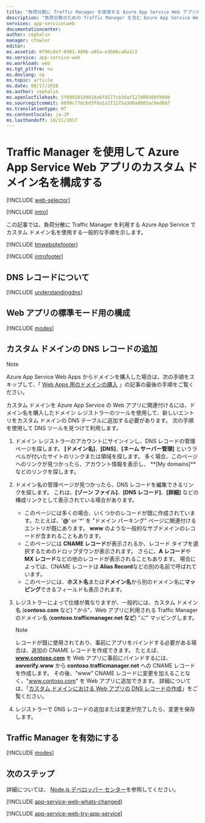 ```yaml
---
title: "負荷分散に Traffic Manager を使用する Azure App Service Web アプリのカスタム ドメイン名を構成します。"
description: "負荷分散のための Traffic Manager を含む Azure App Service Web アプリのカスタム ドメイン名の使用"
services: app-service\web
documentationcenter: 
author: cephalin
manager: cfowler
editor: 
ms.assetid: 0f96c0e7-0901-489b-a95a-e3b66ca0a1c2
ms.service: app-service-web
ms.workload: web
ms.tgt_pltfrm: na
ms.devlang: na
ms.topic: article
ms.date: 08/17/2016
ms.author: cephalin
ms.openlocfilehash: 5f099201d9018a6f8577cb3daf127d09560fb94b
ms.sourcegitcommit: 6699c77dcbd5f8a1a2f21fba3d0a0005ac9ed6b7
ms.translationtype: HT
ms.contentlocale: ja-JP
ms.lasthandoff: 10/11/2017
---
```

# <a name="configuring-a-custom-domain-name-for-a-web-app-in-azure-app-service-using-traffic-manager"></a>Traffic Manager を使用して Azure App Service Web アプリのカスタム ドメイン名を構成する
[!INCLUDE [web-selector](../../includes/websites-custom-domain-selector.md)]

[!INCLUDE [intro](../../includes/custom-dns-web-site-intro-traffic-manager.md)]

この記事では、負荷分散に Traffic Manager を利用する Azure App Service でカスタム ドメイン名を使用する一般的な手順を示します。

[!INCLUDE [tmwebsitefooter](../../includes/custom-dns-web-site-traffic-manager-notes.md)]

[!INCLUDE [introfooter](../../includes/custom-dns-web-site-intro-notes.md)]

<a name="understanding-records"></a>

## <a name="understanding-dns-records"></a>DNS レコードについて
[!INCLUDE [understandingdns](../../includes/custom-dns-web-site-understanding-dns-traffic-manager.md)]

<a name="bkmk_configsharedmode"></a>

## <a name="configure-your-web-apps-for-standard-mode"></a>Web アプリの標準モード用の構成
[!INCLUDE [modes](../../includes/custom-dns-web-site-modes-traffic-manager.md)]

<a name="bkmk_configurecname"></a>

## <a name="add-a-dns-record-for-your-custom-domain"></a>カスタム ドメインの DNS レコードの追加
> [!NOTE]
> Azure App Service Web Apps からドメインを購入した場合は、次の手順をスキップして、「 [Web Apps 用のドメインの購入](custom-dns-web-site-buydomains-web-app.md) 」の記事の最後の手順をご覧ください。
> 
> 

カスタム ドメインを Azure App Service の Web アプリに関連付けるには、ドメイン名を購入したドメイン レジストラーのツールを使用して、新しいエントリをカスタム ドメインの DNS テーブルに追加する必要があります。 次の手順を使用して DNS ツールを見つけて利用します。

1. ドメイン レジストラーのアカウントにサインインし、DNS レコードの管理ページを探します。 **[ドメイン名]**、**[DNS]**、**[ネーム サーバー管理]** というラベルが付いたサイトのリンクまたは領域を探します。 多く場合、このページへのリンクが見つかったら、アカウント情報を表示し、 **[My domains]**などのリンクを探します。
2. ドメイン名の管理ページが見つかったら、DNS レコードを編集できるリンクを探します。 これは、**[ゾーン ファイル]**、**[DNS レコード]**、**[詳細]** などの構成リンクとして表示されている場合があります。
   
   * このページには多くの場合、いくつかのレコードが既に作成されています。たとえば、'**@**' or '\*' を "ドメイン パーキング" ページに関連付けるエントリが既にあります。 **www** のような一般的なサブドメインのレコードが含まれることもあります。
   * このページには **CNAME レコード**が表示されるか、レコード タイプを選択するためのドロップダウンが表示されます。 さらに、**A レコード**や **MX レコード**などの他のレコードが表示されることもあります。 場合によっては、CNAME レコードは **Alias Record**などの別の名前で呼ばれています。
   * このページには、**ホスト名**または**ドメイン名**から別のドメイン名に**マッピング**できるフィールドも表示されます。
3. レジストラーによって仕様が異なりますが、一般的には、カスタム ドメイン名 (**contoso.com** など) "*から*"、Web アプリに利用される Traffic Manager のドメイン名 (**contoso.trafficmanager.net など**) "*に*" マッピングします。
   
   > [!NOTE]
   > レコードが既に使用されており、事前にアプリをバインドする必要がある場合は、追加の CNAME レコードを作成できます。 たとえば、**www.contoso.com** を Web アプリに事前にバインドするには、**awverify.www** から **contoso.trafficmanager.net** への CNAME レコードを作成します。 その後、"www" CNAME レコードに変更を加えることなく、"www.contoso.com" を Web アプリに追加できます。 詳細については、「[カスタム ドメインにおける Web アプリの DNS レコードの作成][CREATEDNS]」をご覧ください。
   > 
   > 
4. レジストラーで DNS レコードの追加または変更が完了したら、変更を保存します。

<a name="enabledomain"></a>

## <a name="enable-traffic-manager"></a>Traffic Manager を有効にする
[!INCLUDE [modes](../../includes/custom-dns-web-site-enable-on-traffic-manager.md)]

## <a name="next-steps"></a>次のステップ
詳細については、 [Node.js デベロッパー センター](/develop/nodejs/)を参照してください。

[!INCLUDE [app-service-web-whats-changed](../../includes/app-service-web-whats-changed.md)]

[!INCLUDE [app-service-web-try-app-service](../../includes/app-service-web-try-app-service.md)]

<!-- URL List -->

[CREATEDNS]: ../dns/dns-web-sites-custom-domain.md
